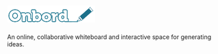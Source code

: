 ![Onbord](https://github.com/ilarne/team-whiteboard/blob/master/public/images/onbord-logo.png "Onbord")
============
An online, collaborative whiteboard and interactive space for generating ideas.
